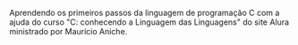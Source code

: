 Aprendendo os primeiros passos da linguagem de programação C com a ajuda do curso "C: conhecendo a Linguagem das Linguagens" do site Alura ministrado por Maurício Aniche.
